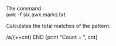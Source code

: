 The command :                                                                                                                                                                                                                                                                                  
awk -f six.awk marks.txt

Calculates the total matches of the pattern.

 /a/{++cnt} END {print "Count = ", cnt}
